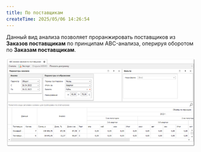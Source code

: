 ```yaml
---
title: По поставщикам
createTime: 2025/05/06 14:26:54
---
```

Данный вид анализа позволяет проранжировать поставщиков из **Заказов поставщикам** по принципам ABC-анализа, оперируя оборотом по **Заказам поставщикам**.

![](../../../assets/specification/image117.png)




